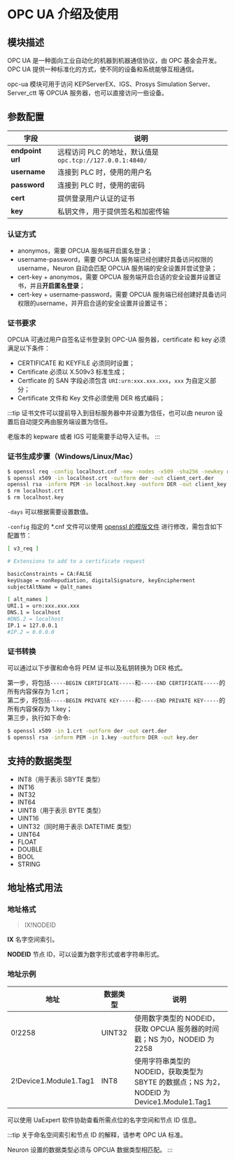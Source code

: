 # OPC UA 介绍及使用

## 模块描述

OPC UA 是一种面向工业自动化的机器到机器通信协议，由 OPC 基金会开发。OPC UA 提供一种标准化的方式，使不同的设备和系统能够互相通信。

opc-ua 模块可用于访问 KEPServerEX、IGS、Prosys Simulation Server、Server_ctt 等 OPCUA 服务器，也可以直接访问一些设备。

## 参数配置

| 字段               | 说明                        |
| ----------------- | --------------------------- |
| **endpoint url**  | 远程访问 PLC 的地址，默认值是`opc.tcp://127.0.0.1:4840/` |
| **username**      | 连接到 PLC 时，使用的用户名     |
| **password**      | 连接到 PLC 时，使用的密码       |
| **cert**          | 提供登录用户认证的证书          |
| **key**           | 私钥文件，用于提供签名和加密传输  |

### 认证方式

* anonymos，需要 OPCUA 服务端开启匿名登录；
* username-password，需要 OPCUA 服务端已经创建好具备访问权限的 username，Neuron 自动会匹配 OPCUA 服务端的安全设置并尝试登录；
* cert-key + anonymos，需要 OPCUA 服务端开启合适的安全设置并设置证书，并且**开启匿名登录**；
* cert-key + username-password，需要 OPCUA 服务端已经创建好具备访问权限的username，并开启合适的安全设置并设置证书；

### 证书要求

OPCUA 可通过用户自签名证书登录到 OPC-UA 服务器，certificate 和 key 必须满足以下条件：

* CERTIFICATE 和 KEYFILE 必须同时设置；
* Certificate 必须以 X.509v3 标准生成；
* Certficate 的 SAN 字段必须包含 `URI:urn:xxx.xxx.xxx`，`xxx` 为自定义部分；
* Certificate 文件和 Key 文件必须使用 DER 格式编码；

:::tip
证书文件可以提前导入到目标服务器中并设置为信任，也可以由 neuron 设置后自动提交再由服务端设置为信任。

老版本的 kepware 或者 IGS 可能需要手动导入证书。
:::

### 证书生成步骤（Windows/Linux/Mac）

```sh
$ openssl req -config localhost.cnf -new -nodes -x509 -sha256 -newkey rsa:2048 -keyout localhost.key -days 365 -subj "/C=DE/O=neuron/CN=NeuronClient@localhost" -out localhost.crt
$ openssl x509 -in localhost.crt -outform der -out client_cert.der
openssl rsa -inform PEM -in localhost.key -outform DER -out client_key.der
$ rm localhost.crt
$ rm localhost.key
```

`-days` 可以根据需要设置数值。

`-config` 指定的 *.cnf 文件可以使用 [openssl 的模版文件](https://github.com/openssl/openssl/blob/master/apps/openssl.cnf) 进行修改，需包含如下配置节：

```sh
[ v3_req ]

# Extensions to add to a certificate request

basicConstraints = CA:FALSE
keyUsage = nonRepudiation, digitalSignature, keyEncipherment
subjectAltName = @alt_names

[ alt_names ]
URI.1 = urn:xxx.xxx.xxx
DNS.1 = localhost
#DNS.2 = localhost
IP.1 = 127.0.0.1
#IP.2 = 0.0.0.0
```

### 证书转换

可以通过以下步骤和命令将 PEM 证书以及私钥转换为 DER 格式。

第一步，将包括`-----BEGIN CERTIFICATE-----`和`-----END CERTIFICATE-----`的所有内容保存为 1.crt；</br>
第二步，将包括`-----BEGIN PRIVATE KEY-----`和`-----END PRIVATE KEY-----`的所有内容保存为 1.key；</br>
第三步，执行如下命令:

```sh
$ openssl x509 -in 1.crt -outform der -out cert.der   
$ openssl rsa -inform PEM -in 1.key -outform DER -out key.der
```

## 支持的数据类型

* INT8（用于表示 SBYTE 类型）
* INT16
* INT32
* INT64
* UINT8（用于表示 BYTE 类型）
* UINT16
* UINT32（同时用于表示 DATETIME 类型）
* UINT64
* FLOAT
* DOUBLE
* BOOL
* STRING

## 地址格式用法

### 地址格式

> IX!NODEID</span>

**IX** 名字空间索引。

**NODEID** 节点 ID，可以设置为数字形式或者字符串形式。

### 地址示例

| 地址                   | 数据类型 | 说明                                                         |
| ---------------------- | -------- | ------------------------------------------------------------ |
| 0!2258                 | UINT32   | 使用数字类型的 NODEID，获取 OPCUA 服务器的时间戳；NS 为0，NODEID 为2258 |
| 2!Device1.Module1.Tag1 | INT8     | 使用字符串类型的 NODEID，获取类型为 SBYTE 的数据点；NS 为2，NODEID 为 Device1.Module1.Tag1 |

可以使用 UaExpert 软件协助查看所需点位的名字空间和节点 ID 信息。

:::tip
关于命名空间索引和节点 ID 的解释，请参考 OPC UA 标准。

Neuron 设置的数据类型必须与 OPCUA 数据类型相匹配。
:::